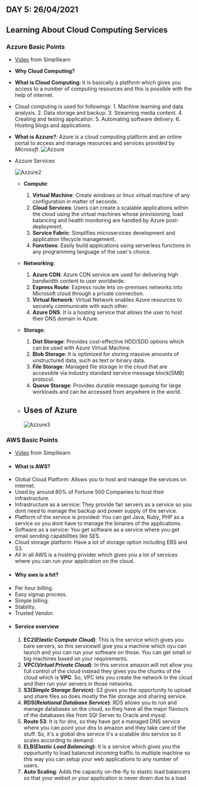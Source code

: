 ## DAY 5: 26/04/2021
## Learning About Cloud Computing Services

  ### Azzure Basic Points
  - [Video](https://www.youtube.com/watch?v=3Arj5zlUPG4) from Simplilearn  
  - **Why Cloud Computing?**
  - **What is Cloud Computing**: It is basically a platform which gives you access to a number of computing resources and this is possible with the help of internet.
  -  Cloud computing is used for followings:
    1. Machine learning and data analysis.
    2. Data storage and backup.
    3. Streaming media content.
    4. Creating and testing application.
    5. Automating software delivery.
    6. Hosting blogs and applications.
  - **What is Azzure?**: Azure is a cloud computing platform and an online portal to access and manage resources and services provided by *Microsoft*.
    ![Azzure](https://user-images.githubusercontent.com/44112080/116106270-af095e80-a6cf-11eb-8da7-4c006f9f43b6.png)
  - Azzure Services

    ![Azzure2](https://user-images.githubusercontent.com/44112080/116106950-335be180-a6d0-11eb-9f02-da6f77b13bfa.png)
    
    - **Compute**:
      1. **Virtual Machine**: Create windows or linux virtual machine of any configuration in matter of seconds.
      2. **Cloud Services**: Users can create a scalable applications within the cloud using the virtual machines whose provisioning, load balancing and health monitoring are handled by Azure post-deployment.
      3. **Service Fabric**: Simplifies microservices development and application  lifecycle management.
      4. **Functions**: Easily build applications using serverless functions in any programming language of the user's choice.

    - **Networking**:
      1. **Azure CDN**: Azure CDN service are used for delivering high bandwidth content to user worldwide.
      2. **Express Route**: Express route lets on-premises networks into Microsoft cloud through a private connection.
      3. **Virtual Network**: Virtual Network enables Azure resources to securely communicate with each other.
      4. **Azure DNS**: It is a hosting service that allows the user to host their DNS domain in Azure.

    - **Storage**:
      1. **Dist Storage**: Provides cost-effective HDD/SDD options which can be used with Azure Virtual Machine.
      2. **Blob Storage**: It is optimized for storing massive amounts of unstructured data, such as text or binary data.
      3. **File Storage**: Managed file storage in the cloud that are accessible via industry standard service message block(SMB) protocol.
      4. **Queue Storage**: Provides durable message queuing for large workloads and can be accessed from anywhere in the world.
     
    - ## Uses of Azure
      ![Azzure3](https://user-images.githubusercontent.com/44112080/116109202-335ce100-a6d2-11eb-86b5-a000d7e7da94.png)







  ### AWS Basic Points
  - [Video](https://www.youtube.com/watch?v=r4YIdn2eTm4&t=30s) from Simplilearn
  - #### What is AWS?
  - Global Cloud Platform: Allows you to host and manage the services on internet.
  - Used by around 80% of Fortune 500 Companies to host their infrastructure.
  - Infrastructure as a service: They provide fair servers as a service so you dont need to manage the backup and power supply of the service.
  - Platform of the service is provided: You can get Java, Ruby, PHP as a service so you dont have to manage the binaries of the applications.
  - Software as a service: You get software as a service where you get email sending capabilities like SES.
  - Cloud storage platform: Have a lot of storage option including EBS and S3.
  - All in all AWS is a hosting privider which gives you a lot of services where you can run your application on the cloud.
  - #### Why aws is a hit?
  - Per hour billing.
  - Easy signup process.
  - Simple billing.
  - Stability.
  - Trusted Vendor.
  - #### Service overview
    1. **EC2(*Elastic Compute Cloud*)**: This is the service which gives you bare servers, so this servicewill give you a machine which oyu can launch and you can run your software on those. You can get small or big machines based on your requirements. 
    2. **VPC(*Virtual Private Cloud*)**: In this service amazon will not allow you full control of the cloud instead they gives you the chunks of the cloud which is **VPC**. So, VPC lets you create the network in the cloud and then run  your servers in those networks.
    3. **S3(*Simple Storage Service*)**: S3 gives you the opportunity to upload and share files so does mostly the file storage and sharing service.
    4. **RDS(*Relational Database Service*)**: RDS allows you to run and manage databases on the cloud, so they have all the major flavours of the databases like from SQl Server to Oracle and mysql. 
    5. **Route 53**: It is for dns, so they have got a managed DNS service where you can point your dns to amazon and they take care of the stuff. So, it's a global dns service it's a scalable dns service so it scales according to demand.
    6. **ELB(*Elastic Load Balancing*)**: It is a service which gives you the oppurtunity to load balanced incoming traffic to multiple machine so this way you can setup your web applications to any number of users.
    7. **Auto Scaling**: Adds the capacity on-the-fly to elastic load balancers so that your websit or your application is never down due to a load.  
